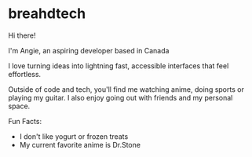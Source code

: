# breahdtech

Hi there!

I'm Angie, an aspiring developer based in Canada

I love turning ideas into lightning fast, accessible interfaces that feel effortless.

Outside of code and tech, you'll find me watching anime, doing sports or playing my guitar. I also enjoy going out with friends and my personal space.

Fun Facts:
- I don't like yogurt or frozen treats
- My current favorite anime is Dr.Stone
